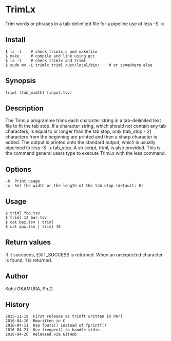 # TrimLx
Trim words or phrases in a tab-delimited file for a pipeline use of less -S -x

## Install
    $ ls -l    # check trimlx.c and makefile
    $ make     # compile and link using gcc
    $ ls -l    # check trimlx and triml
    $ sudo mv -i trimlx triml /usr/local/bin/    # or somewhere else

## Synopsis
    triml [tab_width] [input.tsv]

## Description
The TrimLx programme trims each character string in a tab-delimited text file to fit the tab stop. If a character string, which should not contain any tab characters, is equal to or longer than the tab stop, only (tab_stop - 2) characters from the beginning are printed and then a sharp character is added. The output is printed onto the standard output, which is usually pipelined to less -S -x tab_stop. A sh script, triml, is also provided. This is the command general users type to execute TrimLx with the less command.

## Options
    -h  Print usage
    -x  Set the width or the length of the tab stop (default: 8)

## Usage
    $ triml foo.tsv
    $ triml 12 bar.tsv
    $ cat baz.tsv | triml
    $ cat qux.tsv | triml 16

## Return values
If it succeeds, EXIT_SUCCESS is returned. When an unexpected character is found, 1 is returned.

## Author
Kohji OKAMURA, Ph.D.

## History
    2015-11-19  First release as trimft written in Perl
    2016-04-10  Rewritten in C
    2016-04-11  Use fputs() instead of fprintf()
    2016-04-21  Use freopen() to handle stdin
    2016-04-26  Released via GitHub
